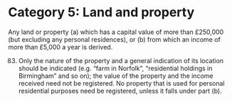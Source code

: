 # Category 5: Land and property

Any land or property (a) which has a capital value of more than £250,000 (but excluding any personal residences), or (b) from which an income of more than £5,000 a year is derived.

83. Only the nature of the property and a general indication of its location should be indicated (e.g. “farm in Norfolk”, “residential holdings in Birmingham” and so on); the value of the property and the income received need not be registered. No property that is used for personal residential purposes need be registered, unless it falls under part (b).
